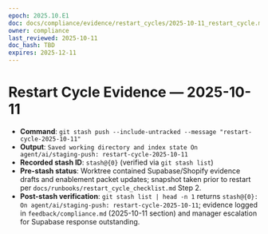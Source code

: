 ```yaml
---
epoch: 2025.10.E1
doc: docs/compliance/evidence/restart_cycles/2025-10-11_restart_cycle.md
owner: compliance
last_reviewed: 2025-10-11
doc_hash: TBD
expires: 2025-12-11
---
```


# Restart Cycle Evidence — 2025-10-11

- **Command**: `git stash push --include-untracked --message "restart-cycle-2025-10-11"`
- **Output**: `Saved working directory and index state On agent/ai/staging-push: restart-cycle-2025-10-11`
- **Recorded stash ID**: `stash@{0}` (verified via `git stash list`)
- **Pre-stash status**: Worktree contained Supabase/Shopify evidence drafts and enablement packet updates; snapshot taken prior to restart per `docs/runbooks/restart_cycle_checklist.md` Step 2.
- **Post-stash verification**: `git stash list | head -n 1` returns `stash@{0}: On agent/ai/staging-push: restart-cycle-2025-10-11`; evidence logged in `feedback/compliance.md` (2025-10-11 section) and manager escalation for Supabase response outstanding.
